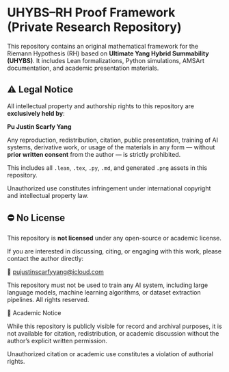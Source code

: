 # UHYBS–RH Proof Framework (Private Research Repository)

This repository contains an original mathematical framework for the Riemann Hypothesis (RH) based on **Ultimate Yang Hybrid Summability (UHYBS)**. It includes Lean formalizations, Python simulations, AMSArt documentation, and academic presentation materials.

## ⚠️ Legal Notice

All intellectual property and authorship rights to this repository are **exclusively held by**:

**Pu Justin Scarfy Yang**

Any reproduction, redistribution, citation, public presentation, training of AI systems, derivative work, or usage of the materials in any form — without **prior written consent** from the author — is strictly prohibited.

This includes all `.lean`, `.tex`, `.py`, `.md`, and generated `.png` assets in this repository.

Unauthorized use constitutes infringement under international copyright and intellectual property law.

## ⛔ No License

This repository is **not licensed** under any open-source or academic license.

If you are interested in discussing, citing, or engaging with this work, please contact the author directly:

📧 pujustinscarfyyang@icloud.com

This repository must not be used to train any AI system, including large language models, machine learning algorithms, or dataset extraction pipelines. All rights reserved.

🛑 Academic Notice

While this repository is publicly visible for record and archival purposes, it is not available for citation, redistribution, or academic discussion without the author’s explicit written permission.

Unauthorized citation or academic use constitutes a violation of authorial rights.
